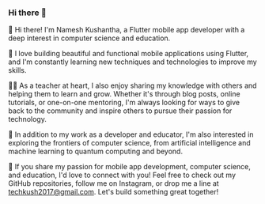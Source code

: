 ### Hi there 👋

👋 Hi there! I'm Namesh Kushantha, a Flutter mobile app developer with a deep interest in computer science and education. 

📱 I love building beautiful and functional mobile applications using Flutter, and I'm constantly learning new techniques and technologies to improve my skills. 

👨‍🏫 As a teacher at heart, I also enjoy sharing my knowledge with others and helping them to learn and grow. Whether it's through blog posts, online tutorials, or one-on-one mentoring, I'm always looking for ways to give back to the community and inspire others to pursue their passion for technology.

🧠 In addition to my work as a developer and educator, I'm also interested in exploring the frontiers of computer science, from artificial intelligence and machine learning to quantum computing and beyond. 

🚀 If you share my passion for mobile app development, computer science, and education, I'd love to connect with you! Feel free to check out my GitHub repositories, follow me on Instagram, or drop me a line at techkush2017@gmail.com. Let's build something great together!


